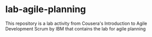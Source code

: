 # lab-agile-planning
This repository is a lab activity from Cousera's Introduction to Agile Development Scrum by IBM that contains the lab for agile planning
